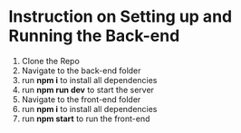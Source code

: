 # Instruction on Setting up and Running the Back-end

1. Clone the Repo
2. Navigate to the back-end folder
3. run **npm i** to install all dependencies
4. run **npm run dev** to start the server
5. Navigate to the front-end folder
6. run **npm i** to install all dependencies
7. run **npm start** to run the front-end